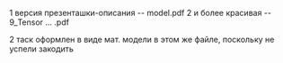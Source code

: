 1 версия презенташки-описания -- model.pdf
2 и более красивая -- 9_Tensor ... .pdf

2 таск оформлен в виде мат. модели в этом же файле, поскольку не успели закодить
